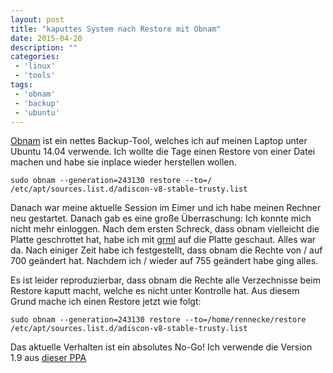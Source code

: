 ```yaml
---
layout: post
title: "kaputtes System nach Restore mit Obnam"
date: 2015-04-20
description: ""
categories: 
 - 'linux'
 - 'tools'
tags:
 - 'obnam'
 - 'backup'
 - 'ubuntu'
---
```



[Obnam] ist ein nettes Backup-Tool, welches ich auf meinen Laptop unter Ubuntu 14.04 verwende.
Ich wollte die Tage einen Restore von einer Datei machen und habe sie inplace wieder herstellen wollen.

```
sudo obnam --generation=243130 restore --to=/  /etc/apt/sources.list.d/adiscon-v8-stable-trusty.list
```

Danach war meine aktuelle Session im Eimer und ich habe meinen Rechner neu gestartet. Danach gab es eine
große Überraschung: Ich konnte mich nicht mehr einloggen. Nach dem ersten Schreck, dass obnam vielleicht
die Platte geschrottet hat, habe ich mit [grml] auf die Platte geschaut. Alles war da. Nach einiger Zeit
habe ich festgestellt, dass obnam die Rechte von / auf 700 geändert hat. Nachdem ich / wieder auf 755 geändert
habe ging alles. 

Es ist leider reproduzierbar, dass obnam die Rechte alle Verzechnisse beim Restore kaputt macht, welche
es nicht unter Kontrolle hat. Aus diesem Grund mache ich einen Restore jetzt wie folgt:

```
sudo obnam --generation=243130 restore --to=/home/rennecke/restore  /etc/apt/sources.list.d/adiscon-v8-stable-trusty.list
```

Das aktuelle Verhalten ist ein absolutes No-Go! Ich verwende die Version 1.9 aus [dieser PPA]
 

[Obnam]: http://obnam.org/
[grml]: https://grml.org/
[dieser PPA]: https://launchpad.net/~chris-bigballofwax/+archive/ubuntu/obnam-ppa
